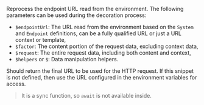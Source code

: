 Reprocess the endpoint URL read from the environment. The following parameters can be used during the decoration process:

- `$endpointUrl`: The URL read from the environment based on the `System` and `Endpoint` definitions, can be a fully qualified URL
  or just a
  URL context or template,
- `$factor`: The content portion of the request data, excluding context data,
- `$request`: The entire request data, including both content and context,
- `$helpers` or `$`: Data manipulation helpers.

Should return the final URL to be used for the HTTP request. If this snippet is not defined, then use the URL configured in
the environment variables for access.

> It is a sync function, so `await` is not available inside.
